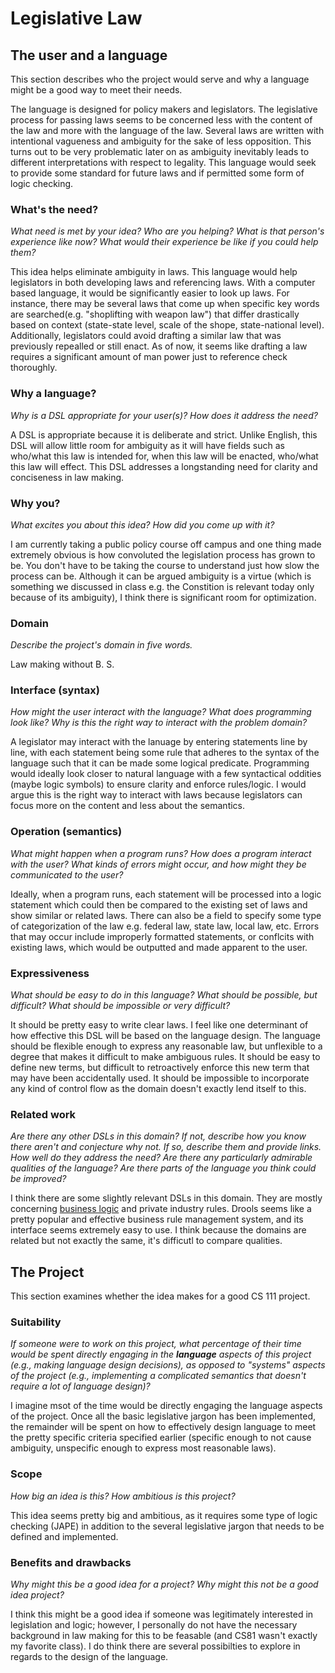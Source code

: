 # Legislative Law

## The user and a language
This section describes who the project would serve and why a language might be a
good way to meet their needs.

The language is designed for policy makers and legislators. The legislative process for passing laws seems to be concerned less with the content of the law and more with the language of the law. Several laws are written with intentional vagueness and ambiguity for the sake of less opposition. This turns out to be very problematic later on as ambiguity inevitably leads to different interpretations with respect to legality. This language would seek to provide some standard for future laws and if permitted some form of logic checking.

### What's the need?
_What need is met by your idea? Who are you helping? What is that person's
experience like now? What would their experience be like if you could help 
them?_

This idea helps eliminate ambiguity in laws. This language would help legislators in both developing laws and referencing laws. With a computer based language, it would be significantly easier to look up laws. For instance, there may be several laws that come up when specific key words are searched(e.g. "shoplifting with weapon law") that differ drastically based on context (state-state level, scale of the shope, state-national level). Additionally, legislators could avoid drafting a similar law that was previously repealled or still enact. As of now, it seems like drafting a law requires a significant amount of man power just to reference check thoroughly. 

### Why a language?
_Why is a DSL appropriate for your user(s)? How does it address the need?_

A DSL is appropriate because it is deliberate and strict. Unlike English, this DSL will allow little room for ambiguity as it will have fields such as who/what this law is intended for, when this law will be enacted, who/what this law will effect. This DSL addresses a longstanding need for clarity and conciseness in law making.

### Why you?
_What excites you about this idea? How did you come up with it?_

I am currently taking a public policy course off campus and one thing made extremely obvious is how convoluted the legislation process has grown to be. You don't have to be taking the course to understand just how slow the process can be. Although it can be argued ambiguity is a virtue (which is something we discussed in class e.g. the Constition is relevant today only because of its ambiguity), I think there is significant room for optimization.

### Domain
_Describe the project's domain in five words._

Law making without B. S.

### Interface (syntax)
_How might the user interact with the language? What does programming look 
like? Why is this the right way to interact with the problem domain?_ 

A legislator may interact with the lanuage by entering statements line by line, with each statement being some rule that adheres to the syntax of the language such that it can be made some logical predicate. Programming would ideally look closer to natural language with a few syntactical oddities (maybe logic symbols) to ensure clarity and enforce rules/logic. I would argue this is the right way to interact with laws because legislators can focus more on the content and less about the semantics.  

### Operation (semantics)
_What might happen when a program runs? How does a program interact with the
user? What kinds of errors might occur, and how might they be communicated to
the user?_

Ideally, when a program runs, each statement will be processed into a logic statement which could then be compared to the existing set of laws and show similar or related laws. There can also be a field to specify some type of categorization of the law e.g. federal law, state law, local law, etc. Errors that may occur include improperly formatted statements, or conflcits with existing laws, which would be outputted and made apparent to the user.

### Expressiveness
_What should be easy to do in this language? What should be possible, but
difficult? What should be impossible or very difficult?_

It should be pretty easy to write clear laws. I feel like one determinant of how effective this DSL will be based on the language design. The language should be flexible enough to express any reasonable law, but unflexible to a degree that makes it difficult to make ambiguous rules. It should be easy to define new terms, but difficult to retroactively enforce this new term that may have been accidentally used. It should be impossible to incorporate any kind of control flow as the domain doesn't exactly lend itself to this. 

### Related work
_Are there any other DSLs in this domain? If not, describe how you know there
aren't and conjecture why not. If so, describe them and provide links. How well 
do they address the need? Are there any particularly admirable qualities of the
language? Are there parts of the language you think could be improved?_

I think there are some slightly relevant DSLs in this domain. They are mostly concerning [business logic](http://www.drools.org/) and private industry rules. Drools seems like a pretty popular and effective business rule management system, and its interface seems extremely easy to use. I think because the domains are related but not exactly the same, it's difficutl to compare qualities. 

## The Project
This section examines whether the idea makes for a good CS 111 project.


### Suitability
_If someone were to work on this project, what percentage of their time would be
spent directly engaging in the **language** aspects of this project (e.g.,
making language design decisions), as opposed to "systems" aspects of the
project (e.g., implementing a complicated semantics that doesn't require a lot
of language design)?_

I imagine msot of the time would be directly engaging the language aspects of the project. Once all the basic legislative jargon has been implemented, the remainder will be spent on how to effectively design language to meet the pretty specific criteria specified earlier (specific enough to not cause ambiguity, unspecific enough to express most reasonable laws).

### Scope
_How big an idea is this? How ambitious is this project?_

This idea seems pretty big and ambitious, as it requires some type of logic checking (JAPE) in addition to the several legislative jargon that needs to be defined and implemented. 

### Benefits and drawbacks
_Why might this be a good idea for a project? Why might this not be a good idea 
project?_

I think this might be a good idea if someone was legitimately interested in legislation and logic; however, I personally do not have the necessary background in law making for this to be feasable (and CS81 wasn't exactly my favorite class). I do think there are several possibilties to explore in regards to the design of the language. 
